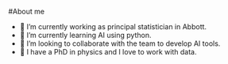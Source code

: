 #About me






- 🔭 I’m currently working as principal statistician in Abbott.
- 🌱 I’m currently learning AI using python.
- 👯 I’m looking to collaborate with the team to develop AI tools.
- 🤔 I have a PhD in physics and I love to work with data.

